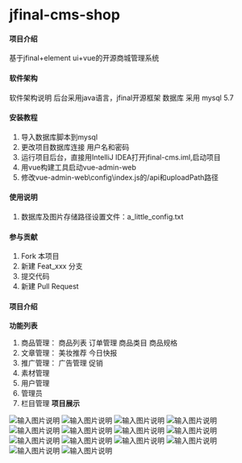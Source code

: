 ﻿# jfinal-cms-shop

#### 项目介绍
基于jfinal+element ui+vue的开源商城管理系统

#### 软件架构
软件架构说明
后台采用java语言，jfinal开源框架 数据库 采用 mysql 5.7

#### 安装教程

1. 导入数据库脚本到mysql
2. 更改项目数据库连接  用户名和密码
3. 运行项目后台，直接用IntelliJ IDEA打开jfinal-cms.iml,启动项目
4. 用vue构建工具启动vue-admin-web
5. 修改vue-admin-web\config\index.js的/api和uploadPath路径

#### 使用说明

1. 数据库及图片存储路径设置文件：a_little_config.txt  

#### 参与贡献

1. Fork 本项目
2. 新建 Feat_xxx 分支
3. 提交代码
4. 新建 Pull Request


#### 项目介绍

 **功能列表** 
1. 商品管理：
商品列表
订单管理
商品类目
商品规格
2. 文章管理：
美妆推荐
今日快报
3. 推广管理：
广告管理
促销
4. 素材管理
5. 用户管理
6. 管理员
7. 栏目管理
 **项目展示** 

![输入图片说明](https://gitee.com/uploads/images/2018/0625/180041_9e6f9e94_722346.png "屏幕截图.png")
![输入图片说明](https://gitee.com/uploads/images/2018/0625/180142_9d532164_722346.png "屏幕截图.png")
![输入图片说明](https://gitee.com/uploads/images/2018/0625/180200_dbf7acc0_722346.png "屏幕截图.png")
![输入图片说明](https://gitee.com/uploads/images/2018/0625/180211_5f083ad3_722346.png "屏幕截图.png")
![输入图片说明](https://gitee.com/uploads/images/2018/0625/180225_d10ef43c_722346.png "屏幕截图.png")
![输入图片说明](https://gitee.com/uploads/images/2018/0625/180245_43ab47ac_722346.png "屏幕截图.png")
![输入图片说明](https://gitee.com/uploads/images/2018/0625/180303_d4c12327_722346.png "屏幕截图.png")
![输入图片说明](https://gitee.com/uploads/images/2018/0625/180325_864111d6_722346.png "屏幕截图.png")
![输入图片说明](https://gitee.com/uploads/images/2018/0625/180336_1e47382b_722346.png "屏幕截图.png")
![输入图片说明](https://gitee.com/uploads/images/2018/0625/180345_27618d71_722346.png "屏幕截图.png")
![输入图片说明](https://gitee.com/uploads/images/2018/0625/180357_d2854e2d_722346.png "屏幕截图.png")
![输入图片说明](https://gitee.com/uploads/images/2018/0625/180421_0f99d77b_722346.png "屏幕截图.png")
![输入图片说明](https://gitee.com/uploads/images/2018/0625/180436_1b204438_722346.png "屏幕截图.png")
![输入图片说明](https://gitee.com/uploads/images/2018/0625/180453_2dd32aba_722346.png "屏幕截图.png")
